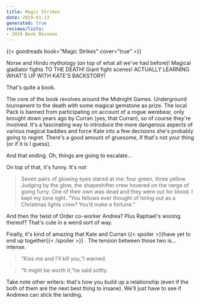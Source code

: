 ```yaml
---
title: Magic Strikes
date: 2019-01-13
generated: true
reviews/lists:
- 2019 Book Reviews
---
```

{{< goodreads book="Magic Strikes" cover="true" >}}

Norse and Hindu mythology (on top of what all we've had before)! Magical gladiator fights TO THE DEATH! Giant fight scenes! ACTUALLY LEARNING WHAT'S UP WITH KATE'S BACKSTORY!  

That's quite a book.  

<!--more-->

The core of the book revolves around the Midnight Games. Underground tournament to the death with some magical gemstone as prize. The local Pack is banned from participating on account of a rogue werebear, only brought down years ago by Curran (yes, that Curran), so of course they're involved. It's a fascinating way to introduce the more dangerous aspects of various magical baddies and force Kate into a few decisions she's probably going to regret. There's a good amount of gruesome, if that's not your thing (or if it is I guess).  

And that ending. Oh, things are going to escalate...  

On top of that, it's funny. It's not  

> Seven pairs of glowing eyes stared at me: four green, three yellow. Judging by the glow, the shapeshifter crew hovered on the verge of going furry. One of their own was dead and they were out for blood. I kept my tone light. “You fellows ever thought of hiring out as a Christmas lights crew? You’d make a fortune.”

And then the twist of Order co-worker Andrea? Plus Raphael's wooing thereof? That's cute in a weird sort of way.  

Finally, it's kind of amazing that Kate and Curran  {{< spoiler >}}have yet to end up together{{< /spoiler >}}  . The tension between those two is... intense.  

>  “Kiss me and I'll kill you,”I warned.  

>  “It might be worth it,”he said softly.  

Take note other writers: that's how you build up a relationship (even if the both of them are the next best thing to insane). We'll just have to see if Andrews can stick the landing.


